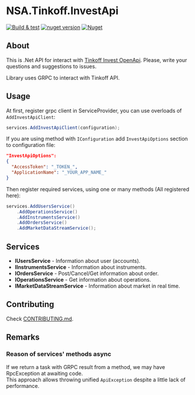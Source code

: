 # NSA.Tinkoff.InvestApi

[![Build & test](https://github.com/nazarovsa/NSA.Tinkoff.InvestApi/actions/workflows/dotnet-build-and-test.yml/badge.svg)](https://github.com/nazarovsa/NSA.Tinkoff.InvestApi/actions/workflows/dotnet-build-and-test.yml)
[![nuget version](https://img.shields.io/nuget/v/NSA.Tinkoff.InvestApi)](https://www.nuget.org/packages/NSA.Tinkoff.InvestApi/)
[![Nuget](https://img.shields.io/nuget/dt/NSA.Tinkoff.InvestApi?color=%2300000)](https://www.nuget.org/packages/NSA.Tinkoff.InvestApi/)
## About
This is .Net API for interact with [Tinkoff Invest OpenApi](https://github.com/Tinkoff/investAPI). Please, write your questions and suggestions to issues.

Library uses GRPC to interact with Tinkoff API.

## Usage
At first, register grpc client in ServiceProvider, you can use overloads of `AddInvestApiClient`:
```csharp
services.AddInvestApiClient(configuration);
```

If you are using method with `IConfiguration` add `InvestApiOptions` section to configuration file:
```json
"InvestApiOptions":
{
  "AccessToken": "_TOKEN_",
  "ApplicationName": "_YOUR_APP_NAME_"
}
```

Then register required services, using one or many methods (All registered here): 
```csharp
services.AddUsersService()
    .AddOperationsService()
    .AddInstrumentsService()
    .AddOrdersService()
    .AddMarketDataStreamService();
```

## Services 
- **IUsersService** - Information about user (accounts).
- **IInstrumentsService** - Information about instruments.
- **IOrdersService** - Post/Cancel/Get information about order.
- **IOperationsService** - Get information about operations.
- **IMarketDataStreamService** - Information about market in real time.

## Contributing
Check [CONTRIBUTING.md](https://github.com/nazarovsa/NSA.Tinkoff.InvestApi/blob/main/CONTRIBUTING.md).

## Remarks
### Reason of services' methods async
If we return a task with GRPC result from a method, we may have RpcException at awaiting code.  
This approach allows throwing unified `ApiException` despite a little lack of performance.
